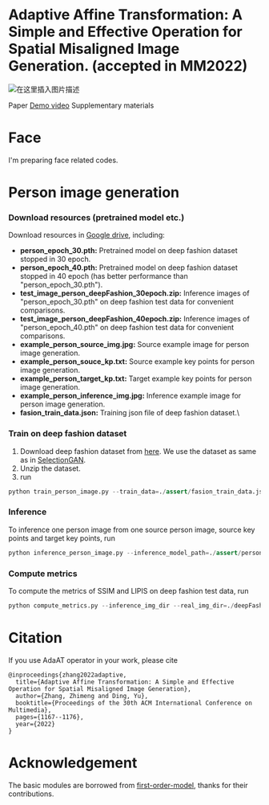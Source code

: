 # Adaptive Affine Transformation: A Simple and Effective Operation for Spatial Misaligned Image Generation. (accepted in MM2022)
![在这里插入图片描述](https://img-blog.csdnimg.cn/f2a394c4a2dd4e738caffa9c2c2b5f91.png#pic_center)

Paper    [Demo video](https://www.youtube.com/watch?v=OJtGbsMWZ3I)    Supplementary materials

# Face
I'm preparing face related codes.
# Person image generation
### Download resources (pretrained model etc.) 
Download resources in [Google drive](https://drive.google.com/drive/folders/1g97_HTqCex7QKEofYklNtCfvPAKxu3bP?usp=sharing), including: 

+ **person_epoch_30.pth:** Pretrained model on deep fashion dataset stopped in 30 epoch.
+ **person_epoch_40.pth:** Pretrained model on deep fashion dataset stopped in 40 epoch (has better performance than "person_epoch_30.pth").
+ **test_image_person_deepFashion_30epoch.zip:** Inference images of "person_epoch_30.pth" on deep fashion test data for convenient comparisons.
+ **test_image_person_deepFashion_40epoch.zip:** Inference images of "person_epoch_40.pth" on deep fashion test data for convenient comparisons.
+ **example_person_source_img.jpg:** Source example image for person image generation.
+ **example_person_souce_kp.txt:** Source example key points for person image generation.
+ **example_person_target_kp.txt:** Target example key points for person image generation.
+ **example_person_inference_img.jpg:** Inference example image for person image generation.
+ **fasion_train_data.json:**   Training json file of deep fashion dataset.\

### Train on deep fashion dataset
1. Download deep fashion dataset from [here](http://disi.unitn.it/~hao.tang/uploads/datasets/SelectionGAN/fashion_data.tar.gz). We use the dataset as same as in [SelectionGAN](https://github.com/Ha0Tang/SelectionGAN).
2. Unzip the dataset.
3. run 
```python 
python train_person_image.py --train_data=./assert/fasion_train_data.json --train_img_dir=./deepFashion/fashion_data/train
```
### Inference
To inference one person image from one source person image, source key points and target key points, run
```python 
python inference_person_image.py --inference_model_path=./assert/person_epoch_30.pth --source_img_path=./assert/example_person_source_img.jpg --source_kp_path=./assert/example_person_souce_kp.txt --target_kp_path=./assert/example_person_target_kp.txt --res_person_path=./assert/example_person_inference_img.jpg
```

### Compute metrics
To compute the metrics of SSIM and LIPIS on deep fashion test data, run
```python 
python compute_metrics.py --inference_img_dir --real_img_dir=./deepFashion/fashion_data/test --task_type=person
```
# Citation
If you use AdaAT operator in your work, please cite

```
@inproceedings{zhang2022adaptive,
  title={Adaptive Affine Transformation: A Simple and Effective Operation for Spatial Misaligned Image Generation},
  author={Zhang, Zhimeng and Ding, Yu},
  booktitle={Proceedings of the 30th ACM International Conference on Multimedia},
  pages={1167--1176},
  year={2022}
}
```

# Acknowledgement
The basic modules are borrowed from [first-order-model](https://github.com/AliaksandrSiarohin/first-order-model), thanks for their contributions.